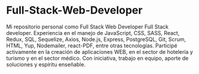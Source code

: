 # Full-Stack-Web-Developer
Mi repositorio personal como Full Stack Web Developer
Full Stack developer. Experiencia en el manejo de JavaScript, CSS, SASS, React, Redux, SQL, Sequelize, Axios, Node.js, Express, PostgreSQL, Git, Scrum, HTML, Yup, Nodemailer, react-PDF, entre otras tecnologías. Participé activamente en la creación de aplicaciones WEB, en el sector de hotelería y turismo y en el sector médico. Con iniciativa, trabajo en equipo, aporte de soluciones y espíritu enseñable. 
